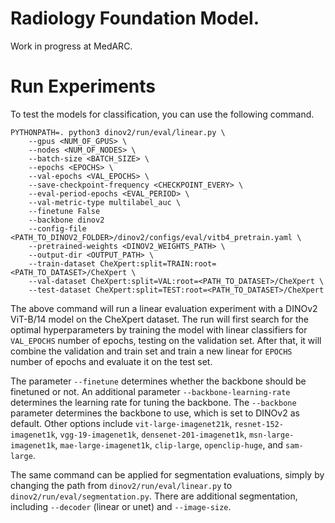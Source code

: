 # Radiology Foundation Model.
Work in progress at MedARC.
# Run Experiments
To test the models for classification, you can use the following command.
```
PYTHONPATH=. python3 dinov2/run/eval/linear.py \
    --gpus <NUM_OF_GPUS> \
    --nodes <NUM_OF_NODES> \
    --batch-size <BATCH_SIZE> \
    --epochs <EPOCHS> \
    --val-epochs <VAL_EPOCHS> \
    --save-checkpoint-frequency <CHECKPOINT_EVERY> \
    --eval-period-epochs <EVAL_PERIOD> \
    --val-metric-type multilabel_auc \
    --finetune False
    --backbone dinov2
    --config-file <PATH_TO_DINOV2_FOLDER>/dinov2/configs/eval/vitb4_pretrain.yaml \
    --pretrained-weights <DINOV2_WEIGHTS_PATH> \
    --output-dir <OUTPUT_PATH> \
    --train-dataset CheXpert:split=TRAIN:root=<PATH_TO_DATASET>/CheXpert \
    --val-dataset CheXpert:split=VAL:root=<PATH_TO_DATASET>/CheXpert \
    --test-dataset CheXpert:split=TEST:root=<PATH_TO_DATASET>/CheXpert 
```
The above command will run a linear evaluation experiment with a DINOv2 ViT-B/14 model on the CheXpert dataset. The run will first search for the optimal hyperparameters by training the model with linear classifiers for `VAL_EPOCHS` number of epochs, testing on the validation set. After that, it will combine the validation and train set and train a new linear for `EPOCHS` number of epochs and evaluate it on the test set.

The parameter `--finetune` determines whether the backbone should be finetuned or not. An additional parameter `--backbone-learning-rate` determines the learning rate for tuning the backbone. The `--backbone` parameter determines the backbone to use, which is set to DINOv2 as default. Other options include `vit-large-imagenet21k`, `resnet-152-imagenet1k`, `vgg-19-imagenet1k`, `densenet-201-imagenet1k`, `msn-large-imagenet1k`, `mae-large-imagenet1k`, `clip-large`, `openclip-huge`, and `sam-large`.

The same command can be applied for segmentation evaluations, simply by changing the path from `dinov2/run/eval/linear.py` to `dinov2/run/eval/segmentation.py`. There are additional segmentation, including `--decoder` (linear or unet) and `--image-size`.
